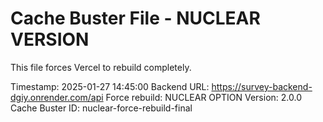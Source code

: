# Cache Buster File - NUCLEAR VERSION

This file forces Vercel to rebuild completely.

Timestamp: 2025-01-27 14:45:00
Backend URL: https://survey-backend-dgiy.onrender.com/api
Force rebuild: NUCLEAR OPTION
Version: 2.0.0
Cache Buster ID: nuclear-force-rebuild-final
